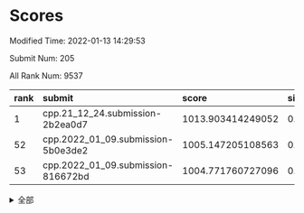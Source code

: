 # Scores

Modified Time: 2022-01-13 14:29:53

Submit Num: 205

All Rank Num: 9537

| rank |               submit               |       score       |       sigma        | pk_num |
| :--- | :--------------------------------- | :---------------- | :----------------- | :----- |
| 1    | cpp.21_12_24.submission-2b2ea0d7   | 1013.903414249052 | 0.8389171549822719 | 183    |
| 52   | cpp.2022_01_09.submission-5b0e3de2 | 1005.147205108563 | 0.716702401208988  | 187    |
| 53   | cpp.2022_01_09.submission-816672bd | 1004.771760727096 | 0.7194106658356698 | 183    |


<details>
<summary>全部</summary>

| rank |                 submit                 |       score        |       sigma        | pk_num |
| :--- | :------------------------------------- | :----------------- | :----------------- | :----- |
| 1    | cpp.21_12_24.submission-2b2ea0d7       | 1013.903414249052  | 0.8389171549822719 | 183    |
| 2    | gobigger.level_3.submission_level_3_12 | 1011.9952692991886 | 0.7640760460753663 | 182    |
| 3    | gobigger.level_3.submission_level_3_46 | 1011.2671244078671 | 0.7830511543179658 | 181    |
| 4    | gobigger.level_3.submission_level_3_43 | 1011.1376423750806 | 0.77987261242027   | 182    |
| 5    | gobigger.level_3.submission_level_3_8  | 1010.9255624834354 | 0.7863999495576455 | 185    |
| 6    | gobigger.level_3.submission_level_3_15 | 1010.8770120165268 | 0.7566147188801511 | 184    |
| 7    | gobigger.level_3.submission_level_3_22 | 1010.839977057735  | 0.7649355725655334 | 187    |
| 8    | gobigger.level_3.submission_level_3_1  | 1010.8290220447144 | 0.7800335364730056 | 188    |
| 9    | gobigger.level_3.submission_level_3_17 | 1010.7467069769795 | 0.7777540760258417 | 190    |
| 10   | gobigger.level_3.submission_level_3_49 | 1010.7226443144542 | 0.7907820579013347 | 185    |
| 11   | gobigger.level_3.submission_level_3_33 | 1010.7221335178638 | 0.7784720132970471 | 182    |
| 12   | gobigger.level_3.submission_level_3_19 | 1010.7188254260876 | 0.7629378330758498 | 185    |
| 13   | gobigger.level_3.submission_level_3_4  | 1010.6895545673322 | 0.7789748748101293 | 184    |
| 14   | gobigger.level_3.submission_level_3_26 | 1010.6195422243351 | 0.7626906700936753 | 185    |
| 15   | gobigger.level_3.submission_level_3_36 | 1010.5994980229491 | 0.7677195939002677 | 190    |
| 16   | gobigger.level_3.submission_level_3_11 | 1010.5603834630936 | 0.7829416435091211 | 188    |
| 17   | gobigger.level_3.submission_level_3_32 | 1010.5565348656025 | 0.762594285523605  | 185    |
| 18   | gobigger.level_3.submission_level_3_20 | 1010.5005591544807 | 0.763462661264337  | 183    |
| 19   | gobigger.level_3.submission_level_3_44 | 1010.4635063338056 | 0.787628819647142  | 190    |
| 20   | gobigger.level_3.submission_level_3_31 | 1010.4555233592025 | 0.7628654537426623 | 184    |
| 21   | gobigger.level_3.submission_level_3_18 | 1010.4518241640392 | 0.7654726292359794 | 192    |
| 22   | gobigger.level_3.submission_level_3_35 | 1010.3582035564832 | 0.7809503688238911 | 188    |
| 23   | gobigger.level_3.submission_level_3_5  | 1010.3559629482023 | 0.782255067178442  | 189    |
| 24   | gobigger.level_3.submission_level_3_2  | 1010.332311608204  | 0.7602694693739527 | 188    |
| 25   | gobigger.level_3.submission_level_3_16 | 1010.3052321459317 | 0.7716411678574621 | 185    |
| 26   | gobigger.level_3.submission_level_3_25 | 1010.2815817418613 | 0.7813892559663429 | 186    |
| 27   | gobigger.level_3.submission_level_3_34 | 1010.2514895061964 | 0.7880094964212493 | 187    |
| 28   | gobigger.level_3.submission_level_3_13 | 1010.2192918225411 | 0.7725356919184209 | 190    |
| 29   | gobigger.level_3.submission_level_3_9  | 1010.2044528028326 | 0.7549678218400613 | 183    |
| 30   | gobigger.level_3.submission_level_3_0  | 1010.1933368681464 | 0.7649071756167313 | 182    |
| 31   | gobigger.level_3.submission_level_3_45 | 1010.1830887700033 | 0.7597814844087359 | 185    |
| 32   | gobigger.level_3.submission_level_3_7  | 1010.1555845367249 | 0.769051084294237  | 186    |
| 33   | gobigger.level_3.submission_level_3_3  | 1010.1240737545121 | 0.7588783818712225 | 191    |
| 34   | gobigger.level_3.submission_level_3_27 | 1010.059845668994  | 0.767673090623761  | 186    |
| 35   | gobigger.level_3.submission_level_3_37 | 1010.0147415882855 | 0.7672678232019345 | 188    |
| 36   | gobigger.level_3.submission_level_3_47 | 1009.9698906705346 | 0.7615668549094757 | 186    |
| 37   | gobigger.level_3.submission_level_3_40 | 1009.9651885661838 | 0.7529437203716568 | 186    |
| 38   | gobigger.level_3.submission_level_3_48 | 1009.9621132716524 | 0.7760154609966983 | 187    |
| 39   | gobigger.level_3.submission_level_3_29 | 1009.8571515652931 | 0.7707239634050564 | 181    |
| 40   | gobigger.level_3.submission_level_3_6  | 1009.7220609996555 | 0.7720801096092701 | 191    |
| 41   | gobigger.level_3.submission_level_3_28 | 1009.7032426720584 | 0.7669798137232501 | 189    |
| 42   | gobigger.level_3.submission_level_3_38 | 1009.5476359812795 | 0.7658770106562244 | 187    |
| 43   | gobigger.level_3.submission_level_3_24 | 1009.5273784644202 | 0.7659706003926129 | 188    |
| 44   | gobigger.level_3.submission_level_3_42 | 1009.4219916489841 | 0.7629681169979278 | 185    |
| 45   | gobigger.level_3.submission_level_3_41 | 1009.3460365583093 | 0.762623634854277  | 183    |
| 46   | gobigger.level_3.submission_level_3_21 | 1009.2912836776544 | 0.7649911832756432 | 185    |
| 47   | gobigger.level_3.submission_level_3_23 | 1009.2906854831344 | 0.7652458750509425 | 188    |
| 48   | gobigger.level_3.submission_level_3_14 | 1009.0543806289306 | 0.7738802721138935 | 185    |
| 49   | gobigger.level_3.submission_level_3_39 | 1009.0246008050873 | 0.7624364947813353 | 186    |
| 50   | gobigger.level_3.submission_level_3_30 | 1008.8422506264716 | 0.7380543729704884 | 188    |
| 51   | gobigger.level_3.submission_level_3_10 | 1007.8778281853888 | 0.7371808013442215 | 186    |
| 52   | cpp.2022_01_09.submission-5b0e3de2     | 1005.147205108563  | 0.716702401208988  | 187    |
| 53   | cpp.2022_01_09.submission-816672bd     | 1004.771760727096  | 0.7194106658356698 | 183    |
| 54   | gobigger.level_1.submission_level_1_43 | 1004.6461948685505 | 0.7314741774037565 | 188    |
| 55   | gobigger.level_1.submission_level_1_2  | 1004.6288508572985 | 0.7186941819820198 | 186    |
| 56   | gobigger.level_1.submission_level_1_5  | 1004.3547554054218 | 0.7287940774304363 | 189    |
| 57   | gobigger.level_1.submission_level_1_32 | 1004.2580468572337 | 0.7233576403402651 | 183    |
| 58   | gobigger.level_1.submission_level_1_19 | 1004.1622488972761 | 0.7169986311673396 | 188    |
| 59   | gobigger.level_1.submission_level_1_6  | 1004.1470747015819 | 0.7295957778569896 | 187    |
| 60   | gobigger.level_1.submission_level_1_23 | 1004.0751954573449 | 0.7174780865132742 | 185    |
| 61   | gobigger.level_1.submission_level_1_44 | 1004.0386499546249 | 0.7221206058098842 | 188    |
| 62   | gobigger.level_1.submission_level_1_47 | 1003.9953135989708 | 0.7195671075258979 | 190    |
| 63   | gobigger.level_1.submission_level_1_20 | 1003.9554744759951 | 0.72155104094644   | 188    |
| 64   | gobigger.level_1.submission_level_1_9  | 1003.9002222526458 | 0.7205679901700675 | 187    |
| 65   | gobigger.level_1.submission_level_1_16 | 1003.8832729229429 | 0.7147779855797726 | 188    |
| 66   | gobigger.level_1.submission_level_1_17 | 1003.8698274739005 | 0.7261587395152367 | 184    |
| 67   | gobigger.level_1.submission_level_1_13 | 1003.856821662831  | 0.7218058015116704 | 188    |
| 68   | gobigger.level_1.submission_level_1_34 | 1003.8499850062675 | 0.728579389885674  | 189    |
| 69   | gobigger.level_1.submission_level_1_39 | 1003.8430098043691 | 0.7213305790172235 | 185    |
| 70   | gobigger.level_1.submission_level_1_45 | 1003.8324205858604 | 0.7191326522960652 | 186    |
| 71   | gobigger.level_1.submission_level_1_18 | 1003.826734232264  | 0.7234669540794542 | 189    |
| 72   | gobigger.level_1.submission_level_1_49 | 1003.78749793103   | 0.7207378548483441 | 186    |
| 73   | gobigger.level_1.submission_level_1_28 | 1003.7211723636051 | 0.7217813746495577 | 185    |
| 74   | gobigger.level_1.submission_level_1_46 | 1003.675597026192  | 0.7195763137471684 | 188    |
| 75   | gobigger.level_1.submission_level_1_41 | 1003.6419395492397 | 0.7204351357988733 | 182    |
| 76   | gobigger.level_1.submission_level_1_12 | 1003.6410693291097 | 0.7219138540305119 | 187    |
| 77   | gobigger.level_1.submission_level_1_0  | 1003.6215824701432 | 0.7179601388918441 | 184    |
| 78   | gobigger.level_1.submission_level_1_33 | 1003.5883898653302 | 0.7106232614495929 | 189    |
| 79   | gobigger.level_1.submission_level_1_11 | 1003.5876848464708 | 0.7131644218140535 | 185    |
| 80   | gobigger.level_1.submission_level_1_42 | 1003.5314541362523 | 0.7185318766728626 | 181    |
| 81   | gobigger.level_1.submission_level_1_3  | 1003.4932563196897 | 0.7178451672938936 | 185    |
| 82   | gobigger.level_1.submission_level_1_7  | 1003.4497016165695 | 0.7181844693314459 | 188    |
| 83   | gobigger.level_1.submission_level_1_27 | 1003.4295810890798 | 0.7139997370856255 | 188    |
| 84   | gobigger.level_1.submission_level_1_40 | 1003.3868225158411 | 0.7142643342410147 | 183    |
| 85   | gobigger.level_1.submission_level_1_48 | 1003.3861573227476 | 0.7259929119443674 | 189    |
| 86   | gobigger.level_1.submission_level_1_24 | 1003.3772031787414 | 0.7191907634449769 | 187    |
| 87   | gobigger.level_1.submission_level_1_35 | 1003.3748002027551 | 0.7165977334642335 | 189    |
| 88   | gobigger.level_1.submission_level_1_25 | 1003.3440635413527 | 0.7145905257985715 | 186    |
| 89   | gobigger.level_1.submission_level_1_38 | 1003.3348257307782 | 0.7206038883996495 | 184    |
| 90   | gobigger.level_1.submission_level_1_36 | 1003.2976727033588 | 0.7175064281391101 | 185    |
| 91   | gobigger.level_1.submission_level_1_21 | 1003.2918779861164 | 0.7116241648531343 | 183    |
| 92   | gobigger.level_1.submission_level_1_1  | 1003.2460906700404 | 0.7222160689955995 | 184    |
| 93   | gobigger.level_1.submission_level_1_37 | 1003.2089345965165 | 0.7099836892422359 | 189    |
| 94   | gobigger.level_1.submission_level_1_8  | 1003.1327714000787 | 0.7187664133088526 | 189    |
| 95   | gobigger.level_1.submission_level_1_26 | 1003.0975501299446 | 0.7268039317928945 | 185    |
| 96   | gobigger.level_1.submission_level_1_15 | 1003.0423604632837 | 0.7274480190748837 | 183    |
| 97   | gobigger.level_1.submission_level_1_31 | 1002.987321535682  | 0.7217601469922956 | 181    |
| 98   | gobigger.level_1.submission_level_1_22 | 1002.9647994170218 | 0.7215803310798978 | 189    |
| 99   | gobigger.level_1.submission_level_1_4  | 1002.9207244830105 | 0.7136000598591152 | 184    |
| 100  | gobigger.level_1.submission_level_1_30 | 1002.8591380688589 | 0.7207694842843921 | 183    |
| 101  | gobigger.level_1.submission_level_1_29 | 1002.8198569217782 | 0.7196703915654961 | 185    |
| 102  | gobigger.level_1.submission_level_1_14 | 1002.4683001610273 | 0.7225952728760887 | 182    |
| 103  | gobigger.level_1.submission_level_1_10 | 1002.4293196066889 | 0.7175075207373491 | 189    |
| 104  | gobigger.random.submission_random_1    | 997.257777924587   | 0.7131460906869809 | 185    |
| 105  | gobigger.random.submission_random_4    | 997.1067665741471  | 0.7167830907721933 | 188    |
| 106  | gobigger.random.submission_random_13   | 996.9584782398584  | 0.7147756827064916 | 183    |
| 107  | gobigger.random.submission_random_40   | 996.9401085169064  | 0.7138716748547137 | 181    |
| 108  | gobigger.random.submission_random_42   | 996.8715761279077  | 0.7125080928855522 | 185    |
| 109  | gobigger.random.submission_random_8    | 996.8579017569402  | 0.709846813761316  | 184    |
| 110  | gobigger.random.submission_random_44   | 996.8247117746375  | 0.7148010797136095 | 189    |
| 111  | gobigger.random.submission_random_25   | 996.807475152648   | 0.710931136945697  | 188    |
| 112  | gobigger.random.submission_random_43   | 996.7785313244863  | 0.7066980353766175 | 187    |
| 113  | gobigger.random.submission_random_47   | 996.7531284282113  | 0.7158811857782866 | 184    |
| 114  | gobigger.random.submission_random_6    | 996.7466828302581  | 0.7122942808703613 | 183    |
| 115  | gobigger.random.submission_random_0    | 996.7330845345423  | 0.7080548619867795 | 188    |
| 116  | gobigger.random.submission_random_14   | 996.5867714934823  | 0.7074748896761737 | 189    |
| 117  | gobigger.random.submission_random_19   | 996.5658819898122  | 0.712542381755615  | 183    |
| 118  | gobigger.random.submission_random_34   | 996.5569607297851  | 0.7023406590701365 | 186    |
| 119  | gobigger.random.submission_random_21   | 996.52856515192    | 0.7111947088627357 | 190    |
| 120  | gobigger.random.submission_random_29   | 996.5278653123104  | 0.7142397260142578 | 186    |
| 121  | gobigger.random.submission_random_30   | 996.5085653408286  | 0.7132038362892237 | 190    |
| 122  | gobigger.random.submission_random_17   | 996.5005331598211  | 0.7106076271857266 | 189    |
| 123  | gobigger.random.submission_random_41   | 996.4904479784684  | 0.7156739636298485 | 191    |
| 124  | gobigger.random.submission_random_46   | 996.42906443066    | 0.7097322823931363 | 184    |
| 125  | gobigger.random.submission_random_18   | 996.330280678018   | 0.7121644568620777 | 182    |
| 126  | gobigger.random.submission_random_22   | 996.3257500105158  | 0.7138817054184651 | 188    |
| 127  | gobigger.random.submission_random_48   | 996.2965986701765  | 0.7114843721257489 | 184    |
| 128  | gobigger.random.submission_random_32   | 996.2832785679276  | 0.7165934663648934 | 191    |
| 129  | gobigger.random.submission_random_10   | 996.2634180355097  | 0.7119449068991932 | 188    |
| 130  | gobigger.random.submission_random_38   | 996.2625980094309  | 0.7056285996717887 | 183    |
| 131  | gobigger.random.submission_random_3    | 996.210084970774   | 0.7076291437670911 | 185    |
| 132  | gobigger.random.submission_random_39   | 996.1817120532257  | 0.7187226991380378 | 188    |
| 133  | gobigger.random.submission_random_26   | 996.1587755407495  | 0.7181620460974871 | 185    |
| 134  | gobigger.random.submission_random_20   | 996.1449592928657  | 0.7147087019942148 | 189    |
| 135  | gobigger.random.submission_random_45   | 996.1298977173952  | 0.7159809901210462 | 185    |
| 136  | gobigger.random.submission_random_35   | 996.0952534169171  | 0.7162182325630808 | 186    |
| 137  | gobigger.random.submission_random_31   | 996.082960248141   | 0.7239558504038792 | 186    |
| 138  | gobigger.random.submission_random_33   | 996.0375678419147  | 0.7054528373571376 | 187    |
| 139  | gobigger.random.submission_random_12   | 995.9484074224713  | 0.7242683695704047 | 184    |
| 140  | gobigger.random.submission_random_15   | 995.9288369908812  | 0.7164576914280518 | 187    |
| 141  | gobigger.random.submission_random_2    | 995.9283770098253  | 0.7158574230937761 | 187    |
| 142  | gobigger.random.submission_random_28   | 995.881189488517   | 0.7111248748242347 | 185    |
| 143  | gobigger.random.submission_random_24   | 995.8267946073134  | 0.7142023804583312 | 180    |
| 144  | gobigger.random.submission_random_49   | 995.8114590405065  | 0.7180530968268176 | 183    |
| 145  | gobigger.random.submission_random_37   | 995.8049511711303  | 0.7155092327941882 | 189    |
| 146  | gobigger.random.submission_random_16   | 995.7761602402115  | 0.7173463187651978 | 187    |
| 147  | gobigger.random.submission_random_11   | 995.7746754991132  | 0.7101841828725052 | 186    |
| 148  | gobigger.random.submission_random_27   | 995.7225432182327  | 0.7220645363807002 | 187    |
| 149  | gobigger.random.submission_random_36   | 995.6595646681382  | 0.7211510131166934 | 183    |
| 150  | gobigger.random.submission_random_7    | 995.4736489414714  | 0.7183430090356472 | 184    |
| 151  | gobigger.random.submission_random_9    | 995.4639044405677  | 0.7101061806554385 | 185    |
| 152  | gobigger.random.submission_random_5    | 995.2084117737359  | 0.721118119338893  | 186    |
| 153  | gobigger.random.submission_random_23   | 995.193822266224   | 0.7307361949153642 | 188    |
| 154  | gobigger.level_2.submission_level_2_35 | 993.6714068258811  | 0.738659928139002  | 185    |
| 155  | gobigger.level_2.submission_level_2_3  | 993.6554379317752  | 0.7346701400146949 | 188    |
| 156  | gobigger.level_2.submission_level_2_40 | 993.6486871630677  | 0.7387502148378986 | 189    |
| 157  | gobigger.level_2.submission_level_2_19 | 993.3272496383394  | 0.7498976154317746 | 184    |
| 158  | gobigger.level_2.submission_level_2_28 | 993.2218581632155  | 0.7512474605786604 | 191    |
| 159  | gobigger.level_2.submission_level_2_41 | 993.1353468704381  | 0.7568440355529832 | 186    |
| 160  | gobigger.level_2.submission_level_2_47 | 993.1193097754964  | 0.7496376252966491 | 191    |
| 161  | gobigger.level_2.submission_level_2_39 | 993.1025638150029  | 0.7404536015270905 | 187    |
| 162  | gobigger.level_2.submission_level_2_30 | 993.0498269100111  | 0.7431936994674361 | 183    |
| 163  | gobigger.level_2.submission_level_2_8  | 992.9932520899677  | 0.7347951236250834 | 185    |
| 164  | gobigger.level_2.submission_level_2_43 | 992.9297049545037  | 0.7433464797296706 | 188    |
| 165  | gobigger.level_2.submission_level_2_5  | 992.9234825574868  | 0.7478196831865883 | 181    |
| 166  | gobigger.level_2.submission_level_2_42 | 992.8780663800279  | 0.7495674028255079 | 188    |
| 167  | gobigger.level_2.submission_level_2_34 | 992.8013970135901  | 0.7488717452349855 | 184    |
| 168  | gobigger.level_2.submission_level_2_23 | 992.6992806529134  | 0.7561224030366538 | 188    |
| 169  | gobigger.level_2.submission_level_2_21 | 992.6976898627335  | 0.7356923491738977 | 189    |
| 170  | gobigger.level_2.submission_level_2_17 | 992.6871808065205  | 0.7430184033455695 | 186    |
| 171  | gobigger.level_2.submission_level_2_31 | 992.6798876845511  | 0.7494837080696741 | 182    |
| 172  | gobigger.level_2.submission_level_2_25 | 992.6477551161936  | 0.7393718423690318 | 185    |
| 173  | gobigger.level_2.submission_level_2_26 | 992.6224395802146  | 0.7442623069298095 | 187    |
| 174  | gobigger.level_2.submission_level_2_29 | 992.6076078433114  | 0.7732801594467396 | 189    |
| 175  | gobigger.level_2.submission_level_2_7  | 992.6038844643812  | 0.7494313381817402 | 185    |
| 176  | gobigger.level_2.submission_level_2_15 | 992.5838095634795  | 0.753900089293543  | 189    |
| 177  | gobigger.level_2.submission_level_2_49 | 992.5553943836076  | 0.756387749929657  | 184    |
| 178  | gobigger.level_2.submission_level_2_44 | 992.5203353170979  | 0.7420189613396728 | 187    |
| 179  | gobigger.level_2.submission_level_2_22 | 992.4902790893692  | 0.7646668373151068 | 194    |
| 180  | gobigger.level_2.submission_level_2_48 | 992.4239064281221  | 0.7494915330699637 | 183    |
| 181  | gobigger.level_2.submission_level_2_13 | 992.3984615471073  | 0.7458532243137267 | 186    |
| 182  | gobigger.level_2.submission_level_2_32 | 992.3913907167322  | 0.7549642404126213 | 184    |
| 183  | gobigger.level_2.submission_level_2_2  | 992.3820881055476  | 0.7526021465899656 | 191    |
| 184  | gobigger.level_2.submission_level_2_11 | 992.3819371377907  | 0.7653510297144861 | 182    |
| 185  | gobigger.level_2.submission_level_2_16 | 992.3335406466982  | 0.7505641664133136 | 186    |
| 186  | gobigger.level_2.submission_level_2_24 | 992.3258541308605  | 0.7586657124365728 | 189    |
| 187  | gobigger.level_2.submission_level_2_12 | 992.2557334899219  | 0.7563287743047611 | 188    |
| 188  | gobigger.level_2.submission_level_2_38 | 992.2470239713941  | 0.7562412072199565 | 186    |
| 189  | gobigger.level_2.submission_level_2_1  | 992.240945579464   | 0.7530940063129109 | 187    |
| 190  | gobigger.level_2.submission_level_2_10 | 992.2117689799529  | 0.7462875445540903 | 189    |
| 191  | gobigger.level_2.submission_level_2_0  | 992.2099589208212  | 0.7608030277260435 | 186    |
| 192  | gobigger.level_2.submission_level_2_14 | 992.1952812268092  | 0.7653834036136936 | 184    |
| 193  | gobigger.level_2.submission_level_2_27 | 992.1669860126599  | 0.7378186696957764 | 175    |
| 194  | gobigger.level_2.submission_level_2_46 | 992.1487400537026  | 0.7439963810491675 | 186    |
| 195  | gobigger.level_2.submission_level_2_20 | 992.1183357302572  | 0.7477232199179774 | 187    |
| 196  | gobigger.level_2.submission_level_2_6  | 992.1160460201198  | 0.7480078655532499 | 186    |
| 197  | gobigger.level_2.submission_level_2_45 | 992.0504007639289  | 0.7569281169596721 | 189    |
| 198  | gobigger.level_2.submission_level_2_36 | 991.9201983468538  | 0.7515092914155348 | 188    |
| 199  | gobigger.level_2.submission_level_2_18 | 991.7199558670807  | 0.7649192087995994 | 182    |
| 200  | gobigger.level_2.submission_level_2_4  | 991.7113414394196  | 0.7580007124930933 | 187    |
| 201  | gobigger.level_2.submission_level_2_9  | 991.5488510426292  | 0.7586944780237845 | 181    |
| 202  | gobigger.level_2.submission_level_2_37 | 990.6834031865519  | 0.7776267986278856 | 185    |
| 203  | gobigger.level_2.submission_level_2_33 | 990.4867886924504  | 0.7767234037793667 | 188    |
| 204  | gobigger.none.submission_none_1        | 978.3161000234828  | 1.3602734861990273 | 189    |
| 205  | gobigger.none.submission_none_0        | 977.0602024243393  | 1.5757280089817578 | 186    |

</details>